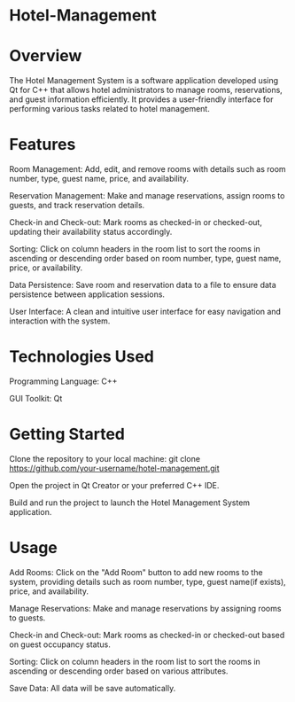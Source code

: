 # Hotel-Management

# Overview

The Hotel Management System is a software application developed using Qt for C++ that allows hotel administrators to manage rooms, reservations, and guest information efficiently. It provides a user-friendly interface for performing various tasks related to hotel management.

# Features

Room Management: Add, edit, and remove rooms with details such as room number, type, guest name, price, and availability.

Reservation Management: Make and manage reservations, assign rooms to guests, and track reservation details.

Check-in and Check-out: Mark rooms as checked-in or checked-out, updating their availability status accordingly.

Sorting: Click on column headers in the room list to sort the rooms in ascending or descending order based on room number, type, guest name, price, or availability.

Data Persistence: Save room and reservation data to a file to ensure data persistence between application sessions.

User Interface: A clean and intuitive user interface for easy navigation and interaction with the system.

# Technologies Used

Programming Language: C++

GUI Toolkit: Qt

# Getting Started

Clone the repository to your local machine:
git clone https://github.com/your-username/hotel-management.git

Open the project in Qt Creator or your preferred C++ IDE.

Build and run the project to launch the Hotel Management System application.

# Usage

Add Rooms: Click on the "Add Room" button to add new rooms to the system, providing details such as room number, type, guest name(if exists), price, and availability.

Manage Reservations: Make and manage reservations by assigning rooms to guests.

Check-in and Check-out: Mark rooms as checked-in or checked-out based on guest occupancy status.

Sorting: Click on column headers in the room list to sort the rooms in ascending or descending order based on various attributes.

Save Data: All data will be save automatically.

